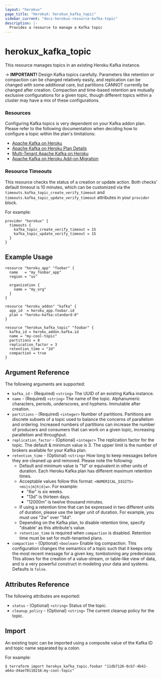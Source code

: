 ```yaml
---
layout: "herokux"
page_title: "HerokuX: herokux_kafka_topic"
sidebar_current: "docs-herokux-resource-kafka-topic"
description: |-
  Provides a resource to manage a Kafka topic
---
```


# herokux\_kafka\_topic

This resource manages topics in an existing Heroku Kafka instance.

-> **IMPORTANT!**
Design Kafka topics carefully. Parameters like retention or compaction can be changed relatively easily,
and replication can be changed with some additional care, but partitions CANNOT currently be changed after creation.
Compaction and time-based retention are mutually exclusive configurations for a given topic,
though different topics within a cluster may have a mix of these configurations.

### Resources
Configuring Kafka topics is very dependent on your Kafka addon plan.
Please refer to the following documentation when deciding how to configure a topic within the plan's limitations:

* [Apache Kafka on Heroku](https://devcenter.heroku.com/articles/kafka-on-heroku)
* [Apache Kafka on Heroku Plan Details](https://elements.heroku.com/addons/heroku-kafka)
* [Multi-Tenant Apache Kafka on Heroku](https://devcenter.heroku.com/articles/multi-tenant-kafka-on-heroku#basic-plans)
* [Apache Kafka on Heroku Add-on Migration](https://devcenter.heroku.com/articles/kafka-addon-migration)

### Resource Timeouts
This resource checks the status of a creation or update action.
Both checks' default timeout is 10 minutes, which can be customized via the
`timeouts.kafka_topic_create_verify_timeout` and `timeouts.kafka_topic_update_verify_timeout` attributes in your `provider` block.

For example:

```hcl-terraform
provider "herokux" {
  timeouts {
    kafka_topic_create_verify_timeout = 15
    kafka_topic_update_verify_timeout = 15
  }
}
```

## Example Usage

```hcl-terraform
resource "heroku_app" "foobar" {
  name   = "my_foobar_app"
  region = "us"

  organization {
    name = "my_org"
  }
}

resource "heroku_addon" "kafka" {
  app_id  = heroku_app.foobar.id
  plan = "heroku-kafka:standard-0"
}

resource "herokux_kafka_topic" "foobar" {
  kafka_id = heroku_addon.kafka.id
  name = "my-cool-topic"
  partitions = 8
  replication_factor = 3
  retention_time = "2d"
  compaction = true
}
```

## Argument Reference

The following arguments are supported:

* `kafka_id` - (Required) `<string>` The UUID of an existing Kafka instance.
* `name` - (Required) `<string>` The name of the topic. Alphanumeric characters, periods, underscores, and hyphens.
Immutable after creation.
* `partitions` - (Required) `<integer>` Number of partitions. Partitions are discrete subsets of a topic used to
balance the concerns of parallelism and ordering. Increased numbers of partitions can increase the number
of producers and consumers that can work on a given topic, increasing parallelism and throughput.
* `replication_factor` - (Optional) `<integer>` The replication factor for the topic. The default & minimum value is 3.
The upper limit is the number of brokers available for your Kafka plan.
* `retention_time` - (Optional) `<string>` How long to keep messages before they are cleaned up and removed.
Please note the following:
    * Default and minimum value is "1d" or equivalent in other units of duration. Each Heroku Kafka plan has different maximum retention times.
    * Acceptable values follow this format: `<NUMERICAL_DIGITS><ms|s|m|h|d|w>`. For example:
        * "6w" is six weeks.
        * "13d" is thirteen days.
        * "12000m" is twelve thousand minutes.
    * If using a retention time that can be expressed in two different units of duration, please use the larger unit of duration.
    For example, you must use "2w" over "14d".
    * Depending on the Kafka plan, to disable retention time, specify "disable' as this attribute's value.
    * `retention_time` is required when `compaction` is disabled. Retention time must be set for multi-tenanted plans.
* `compaction` - (Optional) `<boolean>` Enable log compaction. This configuration changes the semantics of a topic such
that it keeps only the most recent message for a given key, tombstoning any predecessor.
This allows for the creation of a value-stream, or table-like view of data,
and is a very powerful construct in modeling your data and systems. Defaults is `false`.

## Attributes Reference

The following attributes are exported:

* `status` - (Optional) `<string>` Status of the topic.
* `cleanup_policy` - (Optional) `<string>` The current cleanup policy for the topic.

## Import

An existing topic can be imported using a composite value of the Kafka ID and topic name
separated by a colon.

For example:

```shell script
$ terraform import herokux_kafka_topic.foobar "11db7126-0cb7-4b42-a64a-d4ae70110216:my-cool-topic"
```
